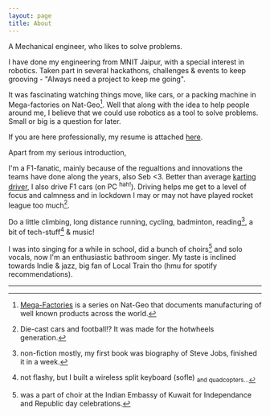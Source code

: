 ```yaml
---
layout: page
title: About
---
```


A Mechanical engineer, who likes to solve problems. 

I have done my engineering from MNIT Jaipur, with a special interest in robotics. Taken part in several hackathons, challenges & events to keep grooving - "Always need a project to keep me going". 

It was fascinating watching things move, like cars, or a packing machine in Mega-factories on Nat-Geo[^fn-mega]. Well that along with the idea to help people around me, I believe that we could use robotics as a tool to solve problems. Small or big is a question for later.

If you are here professionally, my resume is attached [here](https://chirayur.github.io/resume/).


Apart from my serious introduction, 

I'm a F1-fanatic, mainly because of the regualtions and innovations the teams have done along the years, also Seb <3. Better than average [karting driver](https://www.instagram.com/cahair_fpv/), I also drive F1 cars (on PC <sup>hah!</sup>). Driving helps me get to a level of focus and calmness and in lockdown I may or may not have played rocket league too much[^fn-RL].

Do a little climbing, long distance running, cycling, badminton, reading[^fn-read], a bit of tech-stuff[^fn-tech] & music! 

I was into singing for a while in school, did a bunch of choirs[^fn-choir] and solo vocals, now I'm an enthusiastic bathroom singer. My taste is inclined towards Indie & jazz, big fan of Local Train tho 
(hmu for spotify recommendations).


---

[^fn-mega]: [Mega-Factories](https://www.natgeotv.com/in/mega-factories) is a series on Nat-Geo that documents manufacturing of well known products across the world.
[^fn-RL]: Die-cast cars and football!? It was made for the hotwheels generation.
[^fn-read]: non-fiction mostly, my first book was biography of Steve Jobs, finished it in a week.
[^fn-tech]: not flashy, but I built a wireless split keyboard (sofle) <sub> and quadcopters...
[^fn-choir]: was a part of choir at the Indian Embassy of Kuwait for Independance and Republic day celebrations.

